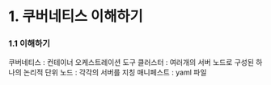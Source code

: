 # 1. 쿠버네티스 이해하기

### 1.1 이해하기
쿠버네티스 : 컨테이너 오케스트레이션 도구
클러스터 : 여러개의 서버 노드로 구성된 하나의 논리적 단위
노드 : 각각의 서버를 지칭
매니페스트 : yaml 파일

